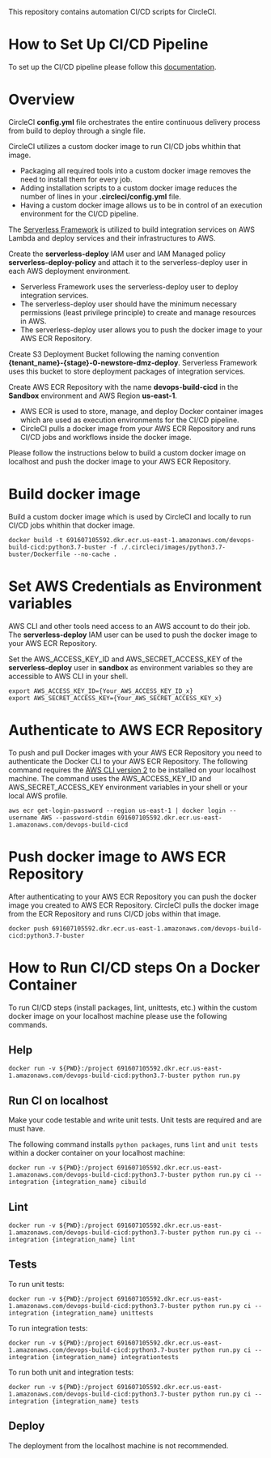 

This repository contains automation CI/CD scripts for CircleCI.

# How to Set Up CI/CD Pipeline

To set up the CI/CD pipeline please follow this [documentation](https://goodscloud.atlassian.net/wiki/spaces/FS/pages/1484193941/How+to+Set+Up+CI+CD+Pipeline).

# Overview

CircleCI **config.yml** file orchestrates the entire continuous delivery process from build to deploy through a single file.

CircleCI utilizes a custom docker image to run CI/CD jobs whithin that image.
* Packaging all required tools into a custom docker image removes the need to install them for every job.
* Adding installation scripts to a custom docker image reduces the number of lines in your **.circleci/config.yml** file.
* Having a custom docker image allows us to be in control of an execution environment for the CI/CD pipeline.

The [Serverless Framework](https://www.serverless.com/framework/docs/providers/aws/guide/serverless.yml/) is utilized to build integration services on AWS Lambda and deploy services and their infrastructures to AWS.

Create the **serverless-deploy** IAM user and IAM Managed policy **serverless-deploy-policy** and attach it to the serverless-deploy user in each AWS deployment environment.
* Serverless Framework uses the serverless-deploy user to deploy integration services.
* The serverless-deploy user should have the minimum necessary permissions (least privilege principle) to create and manage resources in AWS.
* The serverless-deploy user allows you to push the docker image to your AWS ECR Repository.

Create S3 Deployment Bucket following the naming convention **{tenant_name}-{stage}-0-newstore-dmz-deploy**. Serverless Framework uses this bucket to store deployment packages of integration services.

Create AWS ECR Repository with the name **devops-build-cicd** in the **Sandbox** environment and AWS Region **us-east-1**.
* AWS ECR is used to store, manage, and deploy Docker container images which are used as execution environments for the CI/CD pipeline.
* CircleCI pulls a docker image from your AWS ECR Repository and runs CI/CD jobs and workflows inside the docker image.

Please follow the instructions below to build a custom docker image on localhost and push the docker image to your AWS ECR Repository.

# Build docker image

Build a custom docker image which is used by CircleCI and locally to run CI/CD jobs whithin that docker image.

```
docker build -t 691607105592.dkr.ecr.us-east-1.amazonaws.com/devops-build-cicd:python3.7-buster -f ./.circleci/images/python3.7-buster/Dockerfile --no-cache .
```

# Set AWS Credentials as Environment variables

AWS CLI and other tools need access to an AWS account to do their job. The **serverless-deploy** IAM user can be used to push the docker image to your AWS ECR Repository.

Set the AWS_ACCESS_KEY_ID and AWS_SECRET_ACCESS_KEY of the **serverless-deploy** user in **sandbox** as environment variables so they are accessible to AWS CLI in your shell.

```
export AWS_ACCESS_KEY_ID={Your_AWS_ACCESS_KEY_ID_x}
export AWS_SECRET_ACCESS_KEY={Your_AWS_SECRET_ACCESS_KEY_x}
```

# Authenticate to AWS ECR Repository

To push and pull Docker images with your AWS ECR Repository you need to authenticate the Docker CLI to your AWS ECR Repository. The following command requires the [AWS CLI version 2](https://docs.aws.amazon.com/cli/latest/userguide/install-cliv2.html) to be installed on your localhost machine. The command uses the AWS_ACCESS_KEY_ID and AWS_SECRET_ACCESS_KEY environment variables in your shell or your local AWS profile.

```
aws ecr get-login-password --region us-east-1 | docker login --username AWS --password-stdin 691607105592.dkr.ecr.us-east-1.amazonaws.com/devops-build-cicd
```

# Push docker image to AWS ECR Repository

After authenticating to your AWS ECR Repository you can push the docker image you created to AWS ECR Repository. CircleCI pulls the docker image from the ECR Repository and runs CI/CD jobs within that image.

```
docker push 691607105592.dkr.ecr.us-east-1.amazonaws.com/devops-build-cicd:python3.7-buster
```

# How to Run CI/CD steps On a Docker Container

To run CI/CD steps (install packages, lint, unittests, etc.) within the custom docker image on your localhost machine please use the following commands.

## Help

```
docker run -v ${PWD}:/project 691607105592.dkr.ecr.us-east-1.amazonaws.com/devops-build-cicd:python3.7-buster python run.py
```

## Run CI on localhost

Make your code testable and write unit tests. Unit tests are required and are must have.

The following command installs `python packages`, runs `lint` and `unit tests` within a docker container on your localhost machine:
```
docker run -v ${PWD}:/project 691607105592.dkr.ecr.us-east-1.amazonaws.com/devops-build-cicd:python3.7-buster python run.py ci --integration {integration_name} cibuild
```

## Lint

```
docker run -v ${PWD}:/project 691607105592.dkr.ecr.us-east-1.amazonaws.com/devops-build-cicd:python3.7-buster python run.py ci --integration {integration_name} lint
```

## Tests

To run unit tests:
```
docker run -v ${PWD}:/project 691607105592.dkr.ecr.us-east-1.amazonaws.com/devops-build-cicd:python3.7-buster python run.py ci --integration {integration_name} unittests
```

To run integration tests:
```
docker run -v ${PWD}:/project 691607105592.dkr.ecr.us-east-1.amazonaws.com/devops-build-cicd:python3.7-buster python run.py ci --integration {integration_name} integrationtests
```

To run both unit and integration tests:
```
docker run -v ${PWD}:/project 691607105592.dkr.ecr.us-east-1.amazonaws.com/devops-build-cicd:python3.7-buster python run.py ci --integration {integration_name} tests
```

## Deploy

The deployment from the localhost machine is not recommended.
